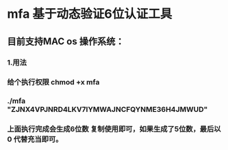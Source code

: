 # mfa 基于动态验证6位认证工具


## 目前支持MAC os 操作系统：

### 1.用法 
### 给个执行权限  chmod +x mfa 
###  ./mfa    "ZJNX4VPJNRD4LKV7IYMWAJNCFQYNME36H4JMWUD"

### 上面执行完成会生成6位数 复制使用即可，如果生成了5位数，最后以0 代替充当即可。
